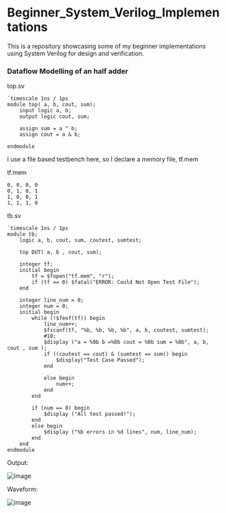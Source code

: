 # Beginner_System_Verilog_Implementations

This is a repository showcasing some of my beginner implementations using System Verilog for design and verification.

### Dataflow Modelling of an half adder

top.sv
```
`timescale 1ns / 1ps
module top( a, b, cout, sum);
    input logic a, b;
    output logic cout, sum;
    
    assign sum = a ^ b;
    assign cout = a & b;
    
endmodule
```

I use a file based testbench here, so I declare a memory file, tf.mem

tf.mem
```
0, 0, 0, 0
0, 1, 0, 1
1, 0, 0, 1
1, 1, 1, 0
```

tb.sv
```
`timescale 1ns / 1ps
module tb;
    logic a, b, cout, sum, coutest, sumtest;
    
    top DUT( a, b , cout, sum);
    
    integer tf;
    initial begin
        tf = $fopen("tf.mem", "r");
        if (tf == 0) $fatal("ERROR: Could Not Open Test File");
    end
    
    integer line_num = 0;
    integer num = 0;
    initial begin 
        while (!$feof(tf)) begin 
            line_num++;
            $fscanf(tf, "%b, %b, %b, %b", a, b, coutest, sumtest);
            #10;
            $display ("a = %0b b =%0b cout = %0b sum = %0b", a, b, cout , sum );
            if ((coutest == cout) & (sumtest == sum)) begin
                $display("Test Case Passed");
            end
            
            else begin
                num++;
            end
        end 
        
        if (num == 0) begin
            $display ("All test passed!");
        end
        else begin
            $display ("%b errors in %d lines", num, line_num);
        end       
    end
endmodule
```

Output:

![image](https://github.com/user-attachments/assets/0b6e2e12-9612-4036-89e6-a44999fbd831)


Waveform:

![image](https://github.com/user-attachments/assets/bc611695-f3ba-45a9-9f4a-546c1b0aebe9)



